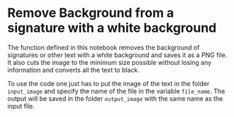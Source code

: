 # Remove Background from a signature with a white background

The function defined in this notebook removes the background of signatures or other text with a white background and saves it as a PNG file. It also cuts the image to the minimum size possible without losing any information and converts all the text to black.

To use the code one just has to put the image of the text in the folder ```input_image``` and specify the name of the file in the variable ```file_name```. The output will be saved in the folder ```output_image``` with the same name as the input file.


